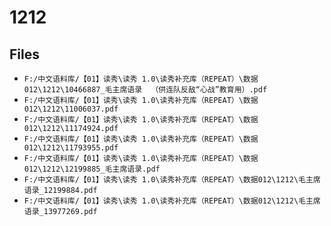 # 1212

## Files

- `F:/中文语料库/【01】读秀\读秀 1.0\读秀补充库（REPEAT）\数据012\1212\10466887_毛主席语录  （供连队反敌“心战”教育用）.pdf`
- `F:/中文语料库/【01】读秀\读秀 1.0\读秀补充库（REPEAT）\数据012\1212\11006037.pdf`
- `F:/中文语料库/【01】读秀\读秀 1.0\读秀补充库（REPEAT）\数据012\1212\11174924.pdf`
- `F:/中文语料库/【01】读秀\读秀 1.0\读秀补充库（REPEAT）\数据012\1212\11793955.pdf`
- `F:/中文语料库/【01】读秀\读秀 1.0\读秀补充库（REPEAT）\数据012\1212\12199885_毛主席语录.pdf`
- `F:/中文语料库/【01】读秀\读秀 1.0\读秀补充库（REPEAT）\数据012\1212\毛主席语录_12199884.pdf`
- `F:/中文语料库/【01】读秀\读秀 1.0\读秀补充库（REPEAT）\数据012\1212\毛主席语录_13977269.pdf`
